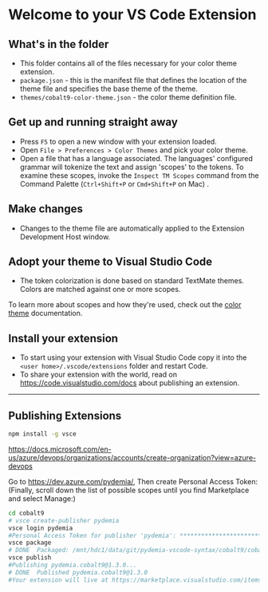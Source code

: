 # Welcome to your VS Code Extension

## What's in the folder

* This folder contains all of the files necessary for your color theme extension.
* `package.json` - this is the manifest file that defines the location of the theme file and specifies the base theme of the theme.
* `themes/cobalt9-color-theme.json` - the color theme definition file.

## Get up and running straight away

* Press `F5` to open a new window with your extension loaded.
* Open `File > Preferences > Color Themes` and pick your color theme.
* Open a file that has a language associated. The languages' configured grammar will tokenize the text and assign 'scopes' to the tokens. To examine these scopes, invoke the `Inspect TM Scopes` command from the Command Palette (`Ctrl+Shift+P` or `Cmd+Shift+P` on Mac) .

## Make changes

* Changes to the theme file are automatically applied to the Extension Development Host window.

## Adopt your theme to Visual Studio Code

* The token colorization is done based on standard TextMate themes. Colors are matched against one or more scopes.

To learn more about scopes and how they're used, check out the [color theme](https://code.visualstudio.com/api/extension-guides/color-theme) documentation.

## Install your extension

* To start using your extension with Visual Studio Code copy it into the `<user home>/.vscode/extensions` folder and restart Code.
* To share your extension with the world, read on https://code.visualstudio.com/docs about publishing an extension.


---
## Publishing Extensions

```sh
npm install -g vsce
```

<https://docs.microsoft.com/en-us/azure/devops/organizations/accounts/create-organization?view=azure-devops>

Go to <https://dev.azure.com/pydemia/>,
Then create Personal Access Token:
(Finally, scroll down the list of possible scopes until you find Marketplace and select Manage:)

```sh
cd cobalt9
# vsce create-publisher pydemia
vsce login pydemia
#Personal Access Token for publisher 'pydemia': ****************************************************
vsce package
# DONE  Packaged: /mnt/hdc1/data/git/pydemia-vscode-syntax/cobalt9/cobalt9-1.3.0.vsix (16 files, 469.37KB)
vsce publish
#Publishing pydemia.cobalt9@1.3.0...
# DONE  Published pydemia.cobalt9@1.3.0
#Your extension will live at https://marketplace.visualstudio.com/items?itemName=pydemia.cobalt9 (might take a few minutes for it to show up).
```